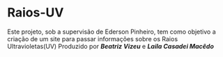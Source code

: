 # Raios-UV
Este projeto, sob a supervisão de Ederson Pinheiro, tem como objetivo a criação de um site para passar informações sobre os Raios Ultravioletas(UV)
Produzido por ***Beatriz Vizeu*** e ***Laila Casadei Macêdo***